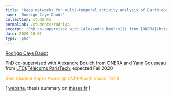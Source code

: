 ```yaml
---
title: "Deep networks for multi-temporal activity analysis of Earth-observation data"
name: 'Rodrigo Caye Daudt'
collection: students
permalink: /students/rodrigo
excerpt: 'PhD co-supervised with [Alexandre Boulch]() from [ONERA](https://www.onera.fr/en) and [Yann Gousseau](https://perso.telecom-paristech.fr/gousseau/) from [LTCI](https://ltci.telecom-paristech.fr/en/)/[Télécoms ParisTech](https://www.telecom-paristech.fr/eng), expected Fall 2020. <span style="color:orange;">Best Student Paper Award at CVPR/Earth Vision 18</span>'
date: 2020-10-01
type: 'phd'
---
```


[Rodrigo Caye Daudt](https://rcdaudt.github.io/)

PhD co-supervised with [Alexandre Boulch]() from [ONERA](https://www.onera.fr/en) and [Yann Gousseau](https://perso.telecom-paristech.fr/gousseau/) from [LTCI](https://ltci.telecom-paristech.fr/en/)/[Télécoms ParisTech](https://www.telecom-paristech.fr/eng), expected Fall 2020

<span style="color:orange;">Best Student Paper Award @ CVPR/Earth Vision '2018</span>

\[ [website](https://rcdaudt.github.io/), thesis summary on [theses.fr](http://www.theses.fr/s190227) \]



